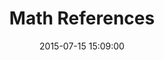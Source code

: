 ---
layout: post
title: Math References
date: 2015-07-15 15:09:00
description: My most used math references.
tags: math
categories: physics
featured: true
---